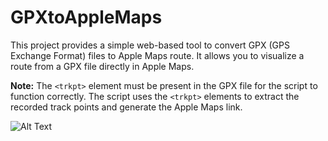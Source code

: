 # GPXtoAppleMaps

This project provides a simple web-based tool to convert GPX (GPS Exchange Format) files to Apple Maps route. It allows you to visualize a route from a GPX file directly in Apple Maps.

**Note:** The `<trkpt>` element must be present in the GPX file for the script to function correctly. The script uses the `<trkpt>` elements to extract the recorded track points and generate the Apple Maps link.

![Alt Text](https://github.com/ericamezdroz/GPXtoAppleMaps/assets/43185409/34571f6f-653f-4f8c-a7c9-d23afe085cfa)

